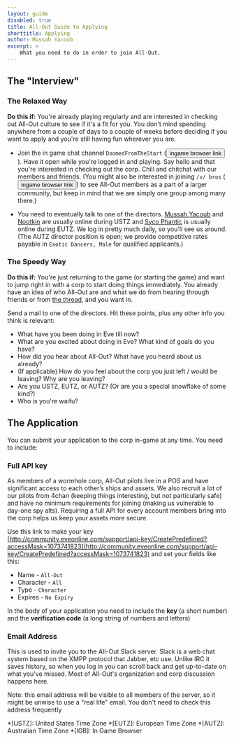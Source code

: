```yaml
---
layout: guide
disabled: true
title: All-Out Guide to Applying
shorttitle: Applying
author: Mussah Yacoub
excerpt: >
    What you need to do in order to join All-Out.
---
```


## The "Interview"

### The Relaxed Way

**Do this if:** You're already playing regularly and are interested in checking out All-Out culture to see if it's a fit for you.  You don't mind spending anywhere from a couple of days to a couple of weeks before deciding if you want to apply and you're still having fun wherever you are.

- Join the in game chat channel `DoomedFromTheStart` (<button type="button" onclick="CCPEVE.joinChannel('DoomedFromTheStart')">ingame browser link</button>).  Have it open while you're logged in and playing.  Say hello and that you're interested in checking out the corp.  Chill and chitchat with our members and friends.  (You might also be interested in joining `/v/ bros` (<button type="button" onclick="CCPEVE.joinChannel('/v/ bros')">ingame browser link</button>) to see All-Out members as a part of a larger community, but keep in mind that we are simply one group among many there.)

- You need to eventually talk to one of the directors.  [Mussah Yacoub](http://evewho.com/pilot/Mussah+Yacoub) and [Nootkin](http://evewho.com/pilot/Nootkin) are usually online during USTZ and [Syco Phantic](http://evewho.com/pilot/Syco+Phantic) is usually online during EUTZ.  We log in pretty much daily, so you'll see us around.  (The AUTZ director position is open; we provide competitive rates payable in `Exotic Dancers, Male` for qualified applicants.)

### The Speedy Way

**Do this if:** You're just returning to the game (or starting the game) and want to jump right in with a corp to start doing things immediately.  You already have an idea of who All-Out are and what we do from hearing through friends or from [the thread](orph.link/eog), and you want in.

Send a mail to one of the directors.  Hit these points, plus any other info you think is relevant:

- What have you been doing in Eve till now?
- What are you excited about doing in Eve?  What kind of goals do you have?
- How did you hear about All-Out?  What have you heard about us already?
- (If applicable) How do you feel about the corp you just left / would be leaving? Why are you leaving?
- Are you USTZ, EUTZ, or AUTZ?  (Or are you a special snowflake of some kind?)
- Who is you're waifu?

## The Application

You can submit your application to the corp in-game at any time.  You need to include:

### Full API key

As members of a wormhole corp, All-Out pilots live in a POS and have significant access to each other’s ships and assets.  We also recruit a lot of our pilots from 4chan (keeping things interesting, but not particularly safe) and have no minimum requirements for joining (making us vulnerable to day-one spy alts).  Requiring a full API for every account members bring into the corp helps us keep your assets more secure.

Use this link to make your key [http://community.eveonline.com/support/api-key/CreatePredefined?accessMask=1073741823](http://community.eveonline.com/support/api-key/CreatePredefined?accessMask=1073741823) and set your fields like this:

- Name - `All-Out`
- Character - `All`
- Type - `Character`
- Expires - `No Expiry`

In the body of your application you need to include the **key** (a short number) and the **verification code** (a long string of numbers and letters)

### Email Address

This is used to invite you to the All-Out Slack server.  Slack is a web chat system based on the XMPP protocol that Jabber, etc use.  Unlike IRC it saves history, so when you log in you can scroll back and get up-to-date on what you've missed.  Most of All-Out's organization and corp discussion happens here.

Note: this email address will be visible to all members of the server, so it might be unwise to use a "real life" email.  You don't need to check this address frequently

*[USTZ]: United States Time Zone
*[EUTZ]: European Time Zone
*[AUTZ]: Australian Time Zone
*[IGB]: In Game Browser
